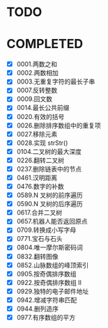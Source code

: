 # TODO

# COMPLETED

- [x] 0001.两数之和
- [x] 0002.两数相加
- [x] 0003.无重复字符的最长子串
- [x] 0007.反转整数
- [x] 0009.回文数
- [x] 0014.最长公共前缀
- [x] 0020.有效的括号
- [x] 0026.删除排序数组中的重复项
- [x] 0027.移除元素
- [x] 0028.实现 strStr()
- [x] 0104.二叉树的最大深度
- [x] 0226.翻转二叉树
- [x] 0237.删除链表中的节点
- [x] 0461.汉明距离
- [x] 0476.数字的补数
- [x] 0589.N 叉树的前序遍历
- [x] 0590.N 叉树的后序遍历
- [x] 0617.合并二叉树
- [x] 0657.机器人能否返回原点
- [x] 0709.转换成小写字母
- [x] 0771.宝石与石头
- [x] 0804.唯一摩尔斯密码词
- [x] 0832.翻转图像
- [x] 0852.山脉数组的峰顶索引
- [x] 0905.按奇偶排序数组
- [x] 0922.按奇偶排序数组 II
- [x] 0929.独特的电子邮件地址
- [x] 0942.增减字符串匹配
- [x] 0944.删列造序
- [x] 0977.有序数组的平方
